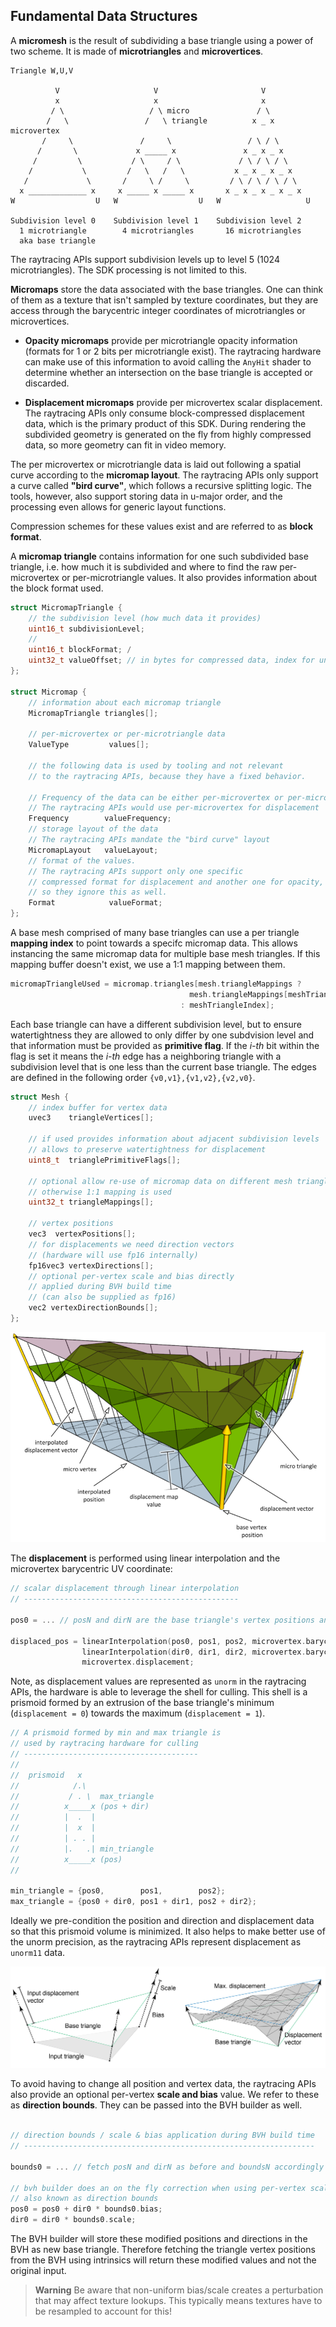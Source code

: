## Fundamental Data Structures

A **micromesh** is the result of subdividing a base triangle using a power of two scheme.
It is made of **microtriangles** and **microvertices**.

```
Triangle W,U,V

          V                     V                       V
          x                     x                       x
         / \                   / \ micro               / \
        /   \                 /   \ triangle          x _ x microvertex
       /     \               /     \                 / \ / \
      /       \             x _____ x               x _ x _ x
     /         \           / \     / \             / \ / \ / \
    /           \         /   \   /   \           x _ x _ x _ x
   /             \       /     \ /     \         / \ / \ / \ / \ 
  x _____________ x     x _____ x _____ x       x _ x _ x _ x _ x
W                  U   W                  U   W                   U

Subdivision level 0    Subdivision level 1    Subdivision level 2
  1 microtriangle        4 microtriangles       16 microtriangles
  aka base triangle
```

The raytracing APIs support subdivision levels up to level 5 (1024 microtriangles).
The SDK processing is not limited to this.

**Micromaps** store the data associated with the base triangles. One can think of them
as a texture that isn't sampled by texture coordinates, but they are access through
the barycentric integer coordinates of microtriangles or microvertices.

- **Opacity micromaps** provide per microtriangle opacity information (formats for 1 or 2 bits per microtriangle exist).
  The raytracing hardware can make use of this information to avoid calling the `AnyHit` shader to determine whether
  an intersection on the base triangle is accepted or discarded.

- **Displacement micromaps** provide per microvertex scalar displacement. 
  The raytracing APIs only consume block-compressed displacement data, which is the primary
  product of this SDK.
  During rendering the subdivided geometry is generated on the fly from highly compressed data, 
  so more geometry can fit in video memory.

The per microvertex or microtriangle data is laid out following a spatial curve according to the **micromap layout**. 
The raytracing APIs only support a curve called **"bird curve"**, which follows a recursive splitting logic.
The tools, however, also support storing data in u-major order, and the processing even allows for generic layout
functions.

Compression schemes for these values exist and are referred to as **block format**.

A **micromap triangle** contains information for one such subdivided base triangle, i.e. how much
it is subdivided and where to find the raw per-microvertex or per-microtriangle values. It also
provides information about the block format used.

``` cpp
struct MicromapTriangle {
    // the subdivision level (how much data it provides)
    uint16_t subdivisionLevel;
    // 
    uint16_t blockFormat; /
    uint32_t valueOffset; // in bytes for compressed data, index for uncompressed
};

struct Micromap {
    // information about each micromap triangle
    MicromapTriangle triangles[];

    // per-microvertex or per-microtriangle data
    ValueType         values[];

    // the following data is used by tooling and not relevant
    // to the raytracing APIs, because they have a fixed behavior.

    // Frequency of the data can be either per-microvertex or per-microtriangle
    // The raytracing APIs would use per-microvertex for displacement
    Frequency        valueFrequency;
    // storage layout of the data
    // The raytracing APIs mandate the "bird curve" layout
    MicromapLayout   valueLayout;
    // format of the values. 
    // The raytracing APIs support only one specific
    // compressed format for displacement and another one for opacity,
    // so they ignore this as well.
    Format            valueFormat;
};
``` 

A base mesh comprised of many base triangles can use a per triangle **mapping index** to point towards
a specifc micromap data. This allows instancing the same micromap data for multiple base mesh triangles.
If this mapping buffer doesn't exist, we use a 1:1 mapping between them.

``` cpp
micromapTriangleUsed = micromap.triangles[mesh.triangleMappings ? 
                                        mesh.triangleMappings[meshTriangleIndex] 
                                      : meshTriangleIndex];
```

Each base triangle can have a different subdivision level, but to ensure watertightness
they are allowed to only differ by one subdvision level and that information
must be provided as **primitive flag**. If the *i-th* bit within the flag is set
it means the *i-th* edge has a neighboring triangle with a subdivision level that is one
less than the current base triangle. The edges are defined in the following
order `{v0,v1},{v1,v2},{v2,v0}`.

``` cpp
struct Mesh {
    // index buffer for vertex data
    uvec3    triangleVertices[];

    // if used provides information about adjacent subdivision levels
    // allows to preserve watertightness for displacement
    uint8_t  trianglePrimitiveFlags[];

    // optional allow re-use of micromap data on different mesh triangles
    // otherwise 1:1 mapping is used
    uint32_t triangleMappings[];

    // vertex positions
    vec3  vertexPositions[];
    // for displacements we need direction vectors
    // (hardware will use fp16 internally)
    fp16vec3 vertexDirections[];
    // optional per-vertex scale and bias directly 
    // applied during BVH build time
    // (can also be supplied as fp16)
    vec2 vertexDirectionBounds[];
};

```

![](Displacement.png)

The **displacement** is performed using linear interpolation and the microvertex
barycentric UV coordinate:

``` cpp
// scalar displacement through linear interpolation
// ------------------------------------------------

pos0 = ... // posN and dirN are the base triangle's vertex positions and directions

displaced_pos = linearInterpolation(pos0, pos1, pos2, microvertex.barycentricUV) +
                linearInterpolation(dir0, dir1, dir2, microvertex.barycentricUV) *
                microvertex.displacement;
```

Note, as displacement values are represented as `unorm` in the raytracing APIs,
the hardware is able to leverage the shell for culling. This shell is a prismoid formed by an extrusion
of the base triangle's minimum (`displacement = 0`) towards the maximum (`displacement = 1`).

``` cpp
// A prismoid formed by min and max triangle is 
// used by raytracing hardware for culling
// ---------------------------------------
//
//  prismoid   x
//            /.\  
//           / . \  max_triangle
//          x_____x (pos + dir)
//          |  .  | 
//          |  x  |
//          | . . |
//          |.   .| min_triangle
//          x_____x (pos)
//

min_triangle = {pos0,        pos1,        pos2};
max_triangle = {pos0 + dir0, pos1 + dir1, pos2 + dir2};

```

Ideally we pre-condition the position and direction and displacement data so that this
prismoid volume is minimized. It also helps to make better use of the unorm precision,
as the raytracing APIs represent displacement as `unorm11` data.

![](../mini_samples/dmm_displacement/docs/DisplacementPrismoidInputs.jpg)

To avoid having to change all position and vertex data, the raytracing APIs also
provide an optional per-vertex **scale and bias** value. We refer to these as
**direction bounds**. They can be passed into the BVH builder as well.

``` cpp

// direction bounds / scale & bias application during BVH build time
// -----------------------------------------------------------------

bounds0 = ... // fetch posN and dirN as before and boundsN accordingly

// bvh builder does an on the fly correction when using per-vertex scale and bias
// also known as direction bounds
pos0 = pos0 + dir0 * bounds0.bias;
dir0 = dir0 * bounds0.scale;

```
The BVH builder will store these modified positions and directions in the BVH as
new base triangle. Therefore fetching the triangle vertex positions from the 
BVH using intrinsics will return these modified values and not the original input.

> **Warning**
> Be aware that non-uniform bias/scale creates a perturbation that
> may affect texture lookups. This typically means textures have to
> be resampled to account for this!